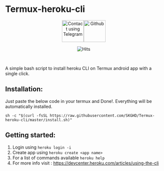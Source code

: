 # Termux-heroku-cli
<center>
 <a href="https://t.me/skghd1"><img src='https://upload.wikimedia.org/wikipedia/commons/8/82/Telegram_logo.svg' height="70" alt="Contact using Telegram"/></a><a href="https://github.com/SKGHD/Termux-heroku-cli/"><img src='https://upload.wikimedia.org/wikipedia/commons/thumb/9/95/Font_Awesome_5_brands_github.svg/800px-Font_Awesome_5_brands_github.svg.png' height="70" alt="Github"/></a>

![Hits](https://hitcounter.pythonanywhere.com/count/tag.svg?url=https://github.com/SKGHD/Termux-heroku-cli)
</center>
<br>

 A simple bash script to install heroku CLI on Termux android app with a single click.

## Installation:
Just paste the below code in your termux and Done!. Everything will be automatically installed. <br>
```
sh -c "$(curl -fsSL https://raw.githubusercontent.com/SKGHD/Termux-heroku-cli/master/install.sh)"
```

## Getting started:
1. Login using ```heroku login -i```
2. Create app using ```heroku create <app name>```
3. For a list of commands available ```heroku help```
4. For more info visit : https://devcenter.heroku.com/articles/using-the-cli
